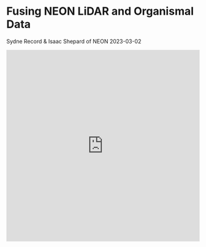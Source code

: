 Fusing NEON LiDAR and Organismal Data
================
Sydne Record & Isaac Shepard of NEON
2023-03-02

<iframe width="100%" height="500" src="https://github.com/LENS-RCN/April2023_Meeting_ORNL/blob/main/Tutorial2/Tutorial%202%20LENS_Fusing_NEON_Data.Rmd#L7/" style="border:none" title="Contributed by NEON">
</iframe>
